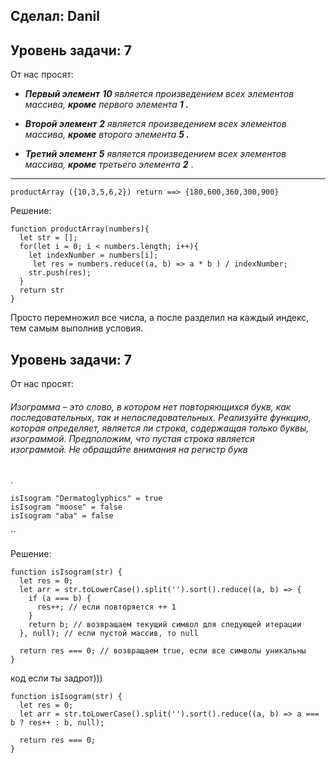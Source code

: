 ## Сделал: Danil

## Уровень задачи: 7

От нас просят: 

- **_Первый элемент_** **_10_** _является произведением всех элементов массива,_ **_кроме_** _первого элемента **_1 ._**_
    
- **_Второй элемент_** **_2_** _является произведением всех элементов массива,_ **_кроме_** _второго элемента_ **_5 ._**
    
- **_Третий элемент_** **_5_** _является произведением всех элементов массива,_ **_кроме_** _третьего элемента_ **_2_** .
---

```
productArray ({10,3,5,6,2}) return ==> {180,600,360,300,900}
```



Решение:
```
function productArray(numbers){
  let str = [];
  for(let i = 0; i < numbers.length; i++){
    let indexNumber = numbers[i];
     let res = numbers.reduce((a, b) => a * b ) / indexNumber;
    str.push(res);
  }
  return str
}
```

Просто перемножил все числа, а после разделил на каждый индекс, тем самым выполнив условия.

## Уровень задачи: 7

От нас просят: 
###### Изограмма – это слово, в котором нет повторяющихся букв, как последовательных, так и непоследовательных. Реализуйте функцию, которая определяет, является ли строка, содержащая только буквы, изограммой. Предположим, что пустая строка является изограммой. Не обращайте внимания на регистр букв
.
```
isIsogram "Dermatoglyphics" = true
isIsogram "moose" = false
isIsogram "aba" = false
```
``

Решение:
```
function isIsogram(str) {
  let res = 0;
  let arr = str.toLowerCase().split('').sort().reduce((a, b) => { 
    if (a === b) {
      res++; // если повторяется ++ 1
    }
    return b; // возвращаем текущий символ для следующей итерации
  }, null); // если пустой массив, то null

  return res === 0; // возвращаем true, если все символы уникальны
}
```

код если ты задрот)))
```
function isIsogram(str) {
  let res = 0;
  let arr = str.toLowerCase().split('').sort().reduce((a, b) => a === b ? res++ : b, null);
  
  return res === 0; 
}
```
